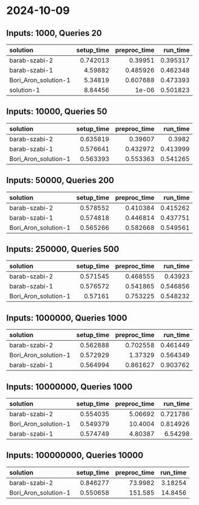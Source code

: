 # 2024-10-09

## Inputs: 1000, Queries 20

| solution             |   setup_time |   preproc_time |   run_time |
|:---------------------|-------------:|---------------:|-----------:|
| barab-szabi-2        |     0.742013 |       0.39951  |   0.395317 |
| barab-szabi-1        |     4.59882  |       0.485926 |   0.462348 |
| Bori_Aron_solution-1 |     5.34819  |       0.607688 |   0.473393 |
| solution-1           |     8.84456  |       1e-06    |   0.501823 |

## Inputs: 10000, Queries 50

| solution             |   setup_time |   preproc_time |   run_time |
|:---------------------|-------------:|---------------:|-----------:|
| barab-szabi-2        |     0.635819 |       0.39607  |   0.3982   |
| barab-szabi-1        |     0.576641 |       0.432972 |   0.413999 |
| Bori_Aron_solution-1 |     0.563393 |       0.553363 |   0.541265 |

## Inputs: 50000, Queries 200

| solution             |   setup_time |   preproc_time |   run_time |
|:---------------------|-------------:|---------------:|-----------:|
| barab-szabi-2        |     0.578552 |       0.410384 |   0.415262 |
| barab-szabi-1        |     0.574818 |       0.446814 |   0.437751 |
| Bori_Aron_solution-1 |     0.565266 |       0.582668 |   0.549561 |

## Inputs: 250000, Queries 500

| solution             |   setup_time |   preproc_time |   run_time |
|:---------------------|-------------:|---------------:|-----------:|
| barab-szabi-2        |     0.571545 |       0.468555 |   0.43923  |
| barab-szabi-1        |     0.576572 |       0.541865 |   0.546856 |
| Bori_Aron_solution-1 |     0.57161  |       0.753225 |   0.548232 |

## Inputs: 1000000, Queries 1000

| solution             |   setup_time |   preproc_time |   run_time |
|:---------------------|-------------:|---------------:|-----------:|
| barab-szabi-2        |     0.562888 |       0.702558 |   0.461449 |
| Bori_Aron_solution-1 |     0.572929 |       1.37329  |   0.564349 |
| barab-szabi-1        |     0.564994 |       0.861627 |   0.903762 |

## Inputs: 10000000, Queries 1000

| solution             |   setup_time |   preproc_time |   run_time |
|:---------------------|-------------:|---------------:|-----------:|
| barab-szabi-2        |     0.554035 |        5.06692 |   0.721786 |
| Bori_Aron_solution-1 |     0.549379 |       10.4004  |   0.814926 |
| barab-szabi-1        |     0.574749 |        4.80387 |   6.54298  |

## Inputs: 100000000, Queries 10000

| solution             |   setup_time |   preproc_time |   run_time |
|:---------------------|-------------:|---------------:|-----------:|
| barab-szabi-2        |     0.846277 |        73.9982 |    3.18254 |
| Bori_Aron_solution-1 |     0.550658 |       151.585  |   14.8456  |